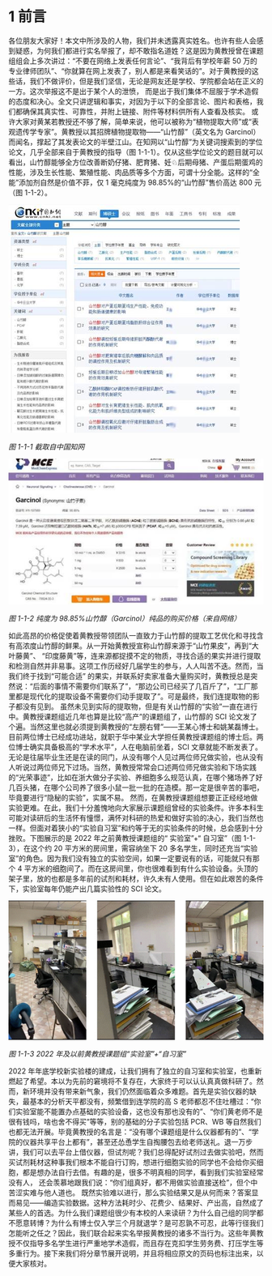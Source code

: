 # 1   前言

各位朋友大家好！本文中所涉及的人物，我们并未透露真实姓名。也许有些人会感到疑惑，为何我们都进行实名举报了，却不敢指名道姓？这是因为黄教授曾在课题组组会上多次讲过：“不要在网络上发表任何言论”、“我背后有学校年薪 50 万的专业律师团队”、“你就算在网上发表了，别人都是来看笑话的”。对于黄教授的这些话，我们不做评价，但是我们坚信，无论是网友还是学校、学院都会站在正义的一方。这次举报这不是出于某个人的泄愤， 而是出于我们集体不屈服于学术造假的态度和决心。全文只讲逻辑和事实，对因为于以下的全部言论、图片和表格，我们都确保其真实性、可靠性，并附上链接、附件等材料供所有人查看及核实。
或许大家对黄某若教授还不够了解，简单来说，他可以被称为“植物提取大师”或“表观遗传学专家”。黄教授以其招牌植物提取物——“山竹醇”（英文名为 Garcinol）而闻名，撑起了其发表论文的半壁江山。在知网以“山竹醇”为关键词搜索到的学位论文，几乎全部来自于黄教授的指导（图 1-1-1）。仅从这些学位论文的题目就可以看出，山竹醇能够全方位改善断奶仔猪、肥育猪、妊♘后期母猪、产蛋后期蛋鸡的性能，涉及生长性能、繁殖性能、肉品质等多个方面，可谓十分全能。这样的“全能”添加剂自然是价值不菲，仅 1 毫克纯度为 98.85%的“山竹醇”售价高达 800 元（图 1-1-2）。

![图 1-1-1 截取自中国知网](readme/clip_image002.jpg)

 *图 1-1-1 截取自中国知网*

![图 1-1-2 纯度为 98.85%山竹醇（Garcinol）纯品的购买价格（来自网络）](readme/clip_image004.jpg)

 *图 1-1-2 纯度为 98.85%山竹醇（Garcinol）纯品的购买价格（来自网络）*

如此高昂的价格促使着黄教授带领团队一直致力于山竹醇的提取工艺优化和寻找含有高浓度山竹醇的鲜果。从一开始黄教授宣称山竹醇来源于“山竹果皮”，再到“大叶藤黄”、 “印度藤黄”等，连来源都捉摸不定的物质，寻找合适的果实并进行提取和检测自然并非易事。这项工作历经好几届学生的参与，人人叫苦不迭。然而，当我们终于找到“可能合适” 的果实，并联系好卖家准备大量购买时，黄教授总是突然说：“后面的事情不需要你们联系了”，“那边公司已经买了几百斤了”，“工厂那里都是现代化的提取设备不需要你们动手提取了”。可是最终，我们连提取物的影子都没有见到。
虽然未见到实际的提取物，但是有关山竹醇的“实验”一直在进行中。黄教授课题组近几年也算是比较“高产”的课题组了，山竹醇的 SCI 论文发了个遍。当然这里也就必须提到黄教授的“左膀右臂”——王某心博士和姚某磊博士。目前两位博士已经成功进站，就职于华中某业大学担任黄教授课题组的博士后。两位博士确实具备极高的“学术水平”，人在电脑前坐着，SCI 文章就能不断发表了。无论是往届毕业生还是在读的同门，从没有哪个人见过两位师兄做实验，也从没有人听说过两位师兄下过场。当然，黄教授常常会口述两位师兄做实验和下场实践的“光荣事迹”，比如在浙大做分子实验、养细胞多么规范认真，在哪个猪场养了好几百头猪，在哪个公司养了很多小鼠一批一批的在造模。那一定是很辛苦的事吧， 毕竟要进行“隐秘的实验”，实属不易。
然而，在黄教授课题组想要正正经经地做实验更难。在此，我们十分羞愧地向大家展示课题组曾经的实验条件。许多本科生可能对读研后的生活怀有憧憬，满怀对科研的热爱和做好实验的决心，我们当然也一样。但面对着狭小的“实验自习室”和约等于无的实验条件的时候，总会感到十分挫败。下图展示的是 2022 年之前黄教授课题组的“ 实验室”+“ 自习室”（图 1-1-3），在这个约 20 平方米的房间里，需容纳坐下 20 多名学生，同时还充当“实验室”的角色。因为我们没有独立的实验空间，如果一定要说有的话，可能就只有那个 4 平方米的细胞间了。而在这房间里，你也很难看到有什么实验设备。头顶的架子里，放的也都是多年前的试剂和耗材，许久未有人使用。但在如此艰苦的条件下，实验室每年仍能产出几篇实验性的 SCI 论文。

![图 1-1-3 2022 年及以前黄教授课题组“实验室”+“自习室”](readme/clip_image006.gif)

 *图 1-1-3 2022 年及以前黄教授课题组“实验室”+“自习室”*

2022 年年底学校新实验楼的建成，让我们拥有了独立的自习室和实验室，也重新燃起了希望。本以为先前的窘境将不复存在，大家终于可以认认真真做科研了。然而，新环境并没有带来新气象，我们仍然面临着众多难题。首先是实验仪器的缺失，最基本的分析天平都没有，频繁借到连学院的高 S 老师都忍不住吐槽过：“你们实验室能不能置办点基础的实验设备，这也没有那也没有的”、“你们黄老师不是很有钱吗，啥也舍不得买”等等，别的基础的分子实验包括 PCR、WB 等自然我们也都无法开展。毕竟黄教授的名言是：“没有哪个课题组是什么仪器都有的”、“学院的仪器共享平台上都有”，甚至还怂恿学生自掏腰包去给老师送礼。退一万步讲，我们可以去平台上借仪器，但试剂呢？我们总得配好试剂过去做实验吧，然而买试剂耗材这种事我们根本不能自行订购，想进行细胞实验的同学也不会给你买细胞，都是想办法自行去借。有趣的是，很多不明真相的同学，看到我们实验室经常没有人， 还会羡慕地跟我们说：“你们组真好，都不用做实验直接送检”，但个中苦涩实难与他人道也。
既然实验难以进行，那么实验结果又是从何而来？答案显而易见——编造实验数据。这种方法耗时少、花费少、结果好、产出高，自然成了某些人的首选。为什么我们课题组很少有本校的人来读研？为什么自己组的同学都不愿意转博？为什么有博士仅入学三个月就退学？是可忍孰不可忍，此等行径我们怎能听之任之？因此，我们联合起来实名举报黄教授的诸多不当行为。这些年黄教授不仅指导多名学生进行严重地学术造假，而且存在克扣学生劳务费、打压学生等多重行为。接下来我们将分章节展开说明，并且将相应原文的页码也标注出来，以便大家核对。
